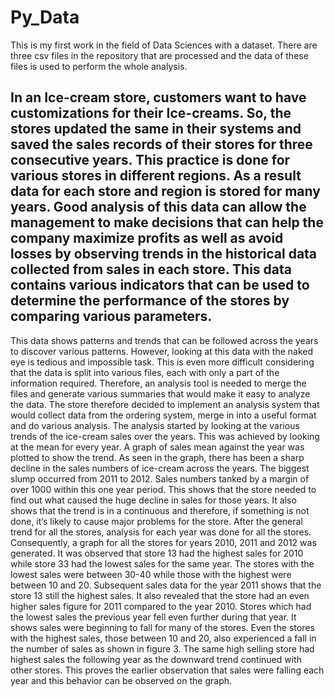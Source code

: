 # Py_Data
This is my first work in the field of Data Sciences with a dataset.
There are three csv files in the repository that are processed and the data of these files is used to perform the whole analysis.

## In an Ice-cream store, customers want to have customizations for their Ice-creams. So, the stores updated the same in their systems and saved the sales records of their stores for three consecutive years. This practice is done for various stores in different regions. As a result data for each store and region is stored for many years. Good analysis of this data can allow the management to make decisions that can help the company maximize profits as well as avoid losses by observing trends in the historical data collected from sales in each store. This data contains various indicators that can be used to determine the performance of the stores by comparing various parameters.
This data shows patterns and trends that can be followed across the years to discover various patterns.  However, looking at this data with the naked eye is tedious and impossible task. This is even more difficult considering that the data is split into various files, each with only a part of the information required. Therefore, an analysis tool is needed to merge the files and generate various summaries that would make it easy to analyze the data. The store therefore decided to implement an analysis system that would collect data from the ordering system, merge in into a useful format and do various analysis. 
The analysis started by looking at the various trends of the ice-cream sales over the years. This was achieved by looking at the mean for every year. A graph of sales mean against the year was plotted to show the trend.  As seen in the graph, there has been a sharp decline in the sales numbers of ice-cream across the years. The biggest slump occurred from 2011 to 2012. Sales numbers tanked by a margin of over 1000 within this one year period. This shows that the store needed to find out what caused the huge decline in sales for those years. It also shows that the trend is in a continuous and therefore, if something is not done, it’s likely to cause major problems for the store.
After the general trend for all the stores, analysis for each year was done for all the stores. Consequently, a graph for all the stores for years 2010, 2011 and 2012 was generated. It was observed that store 13 had the highest sales for 2010 while store 33 had the lowest sales for the same year. The stores with the lowest sales were between 30-40 while those with the highest were between 10 and 20. 
Subsequent sales data for the year 2011 shows that the store 13 still the highest sales. It also revealed that the store had an even higher sales figure for 2011 compared to the year 2010. Stores which had the lowest sales the previous year fell even further during that year. It shows sales were beginning to fall for many of the stores. Even the stores with the highest sales, those between 10 and 20, also experienced a fall in the number of sales as shown in figure 3. The same high selling store had highest sales the following year as the downward trend continued with other stores. This proves the earlier observation that sales were falling each year and this behavior can be observed on the graph.

